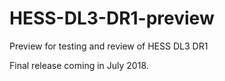# HESS-DL3-DR1-preview

Preview for testing and review of HESS DL3 DR1

Final release coming in July 2018.
